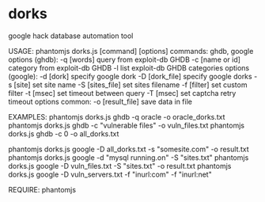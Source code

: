 # dorks
google hack database automation tool

USAGE:
phantomjs dorks.js [command] [options]
  commands: ghdb, google
  options (ghdb):
    -q [words]                  query from exploit-db GHDB
    -c [name or id]             category from exploit-db GHDB
    -l                          list exploit-db GHDB categories
  options (google):
    -d [dork]                   specify google dork
    -D [dork_file]              specify google dorks
    -s [site]                   set site name
    -S [sites_file]             set sites filename
    -f [filter]                 set custom filter
    -t [msec]                   set timeout between query
    -T [msec]                   set captcha retry timeout
  options common:
    -o [result_file]            save data in file

EXAMPLES:
  phantomjs dorks.js ghdb -q oracle -o oracle_dorks.txt
  phantomjs dorks.js ghdb -c "vulnerable files" -o vuln_files.txt
  phantomjs dorks.js ghdb -c 0 -o all_dorks.txt

  phantomjs dorks.js google -D all_dorks.txt -s "somesite.com" -o result.txt
  phantomjs dorks.js google -d "mysql running.on" -S "sites.txt"
  phantomjs dorks.js google -D vuln_files.txt -S "sites.txt" -o result.txt
  phantomjs dorks.js google -D vuln_servers.txt -f "inurl:com" -f "inurl:net"

REQUIRE: phantomjs
